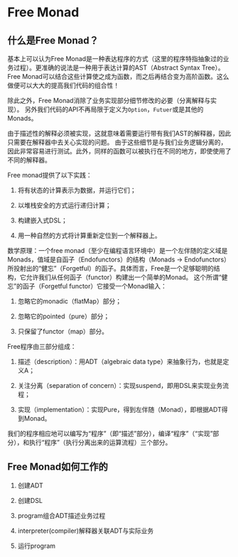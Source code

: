 # Free Monad

## 什么是Free Monad？

基本上可以认为Free Monad是一种表达程序的方式（这里的程序特指抽象过的业务过程）。更准确的说法是一种用于表达计算的AST（Abstract Syntax Tree）。
Free Monad可以结合这些计算使之成为函数，而之后再结合变为高阶函数。这么做便可以大大的提高我们代码的组合性！

除此之外，Free Monad消除了业务实现部分细节修改的必要（分离解释与实现）。
另外我们代码的API不再局限于定义为`Option`，`Futuer`或是其他的Monads。

由于描述性的解释必须被实现，这就意味着需要运行带有我们AST的解释器，因此只需要在解释器中去关心实现的问题。
由于这些细节是与我们业务逻辑分离的，因此非常容易进行测试。此外，同样的函数可以被执行在不同的地方，即使使用了不同的解释器。

Free monad提供了以下实践：

1. 将有状态的计算表示为数据，并运行它们；

2. 以堆栈安全的方式运行递归计算；

3. 构建嵌入式DSL；

4. 用一种自然的方式将计算重新定位到一个解释器上。

数学原理：一个free monad（至少在编程语言环境中）是一个左伴随的定义域是Monads，值域是自函子（Endofunctors）的结构（Monads -> Endofunctors）
所投射出的“健忘”（Forgetful）的函子。具体而言，Free是一个足够聪明的结构，它允许我们从任何函子（functor）构建出一个简单的Monad。
这个所谓“健忘”的函子（Forgetful functor）它接受一个Monad输入：

1. 忽略它的monadic（flatMap）部分；

2. 忽略它的pointed（pure）部分；

3. 只保留了functor（map）部分。

Free程序由三部分组成：

1. 描述（description）：用ADT（algebraic data type）来抽象行为，也就是定义A；

2. 关注分离（separation of concern）：实现suspend，即用DSL来实现业务流程；

3. 实现（implementation）：实现Pure，得到左伴随（Monad），即根据ADT得到Monad。

我们的程序相应地可以编写为“程序”（即“描述”部分），编译“程序”（“实现”部分），和执行“程序”（执行分离出来的运算流程）三个部分。


## Free Monad如何工作的

1. 创建ADT

2. 创建DSL

3. program组合ADT描述业务过程

4. interpreter(compiler)解释器关联ADT与实际业务

5. 运行program

